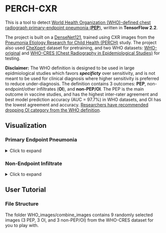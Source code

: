 # PERCH-CXR


This is a tool to detect <a href="https://apps.who.int/iris/bitstream/handle/10665/66956/WHO_V_and_B_01.35.pdf;jsessionid=BBBC54AAF1AC3A4330B6B0C39914412A?sequence=1">World Health Organization (WHO)-defined chest radiograph primary-endpoint pneumonia (<strong>PEP</strong>)</a>, written in <strong> TensorFlow 2.2</strong>.

The project is built on a <a href="https://arxiv.org/abs/1608.06993">DenseNet121</a>, trained using CXR images from the <a href="https://academic.oup.com/cid/article/64/suppl_3/S253/3858215"> Pneumonia Etiology Research for Child Health (PERCH)</a> study. 
The project also used <a href="https://stanfordmlgroup.github.io/competitions/chexpert/">CheXpert</a> dataset for pretraining, and two WHO datasets: <a href="https://pubmed.ncbi.nlm.nih.gov/15976876/">WHO-original</a> and <a href="https://www.ncbi.nlm.nih.gov/pmc/articles/PMC5608771/">WHO-CRES (Chest Radiography in Epidemiological Studies)</a> for testing.

<strong>Disclaimer:</strong> The WHO definition is designed to be used in large epidmiological studies which favors <strong><em>specificty</em></strong> over sensitivity, and is not meant to be used for clinical diagnosis where higher sensitivity is preferred to reduce under-diagnosis. The definition contains 3 outcomes: <strong>PEP</strong>, non-endpoint/other infiltrates (<strong>OI</strong>), and <strong>non-PEP/OI</strong>. The PEP is the main outcome in vaccine studies, and has the highest inter-rater agreement and best model prediction accuracy (AUC = 97.7%) in WHO datasets, and OI has the lowest agreement and accuracy. <a href="https://pubmed.ncbi.nlm.nih.gov/21870077/">Researchers have recommended dropping OI category from the WHO definition</a>.


## Visualization
 ### Primary Endpoint Pneumonia
<details>
  <summary>Click to expand</summary>  
  
![alt text](WHO_images/PEP.png)
Frontal radiographs of the chest in a child with WHO-defined primary endpoint pneumonia; the child is rotated to the right with dense opacity in the right upper lobe; the model localizes consolidation with a predicted probability p = 0.980; the discriminative visualization shows fine-grained features important to the predicted class.
</details>

### Non-Endpoint Infiltrate

<details>
  <summary>Click to expand</summary>

<img src="WHO_images/OI.png" alt="alt text" />
Frontal radiograph of the chest presents patchy opacity consistent with non-endpoint infiltrate. The model correctly classifies the image as infiltrate with a probability of p = 0.917 and localizes the areas of opacity. The class discriminative visualization highlights important class features.
</details>

## User Tutorial
### File Structure
The folder WHO_images/combine_images contains 9 randomly selected images (3 PEP, 3 OI, and 3 non-PEP/OI) from the WHO-CRES dataset for you to play with.

  

